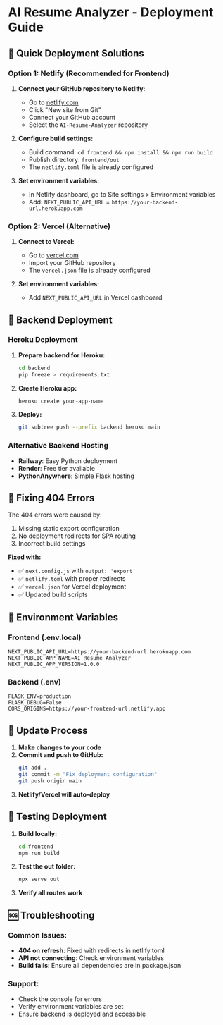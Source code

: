 # AI Resume Analyzer - Deployment Guide

## 🚀 Quick Deployment Solutions

### Option 1: Netlify (Recommended for Frontend)

1. **Connect your GitHub repository to Netlify:**
   - Go to [netlify.com](https://netlify.com)
   - Click "New site from Git"
   - Connect your GitHub account
   - Select the `AI-Resume-Analyzer` repository

2. **Configure build settings:**
   - Build command: `cd frontend && npm install && npm run build`
   - Publish directory: `frontend/out`
   - The `netlify.toml` file is already configured

3. **Set environment variables:**
   - In Netlify dashboard, go to Site settings > Environment variables
   - Add: `NEXT_PUBLIC_API_URL` = `https://your-backend-url.herokuapp.com`

### Option 2: Vercel (Alternative)

1. **Connect to Vercel:**
   - Go to [vercel.com](https://vercel.com)
   - Import your GitHub repository
   - The `vercel.json` file is already configured

2. **Set environment variables:**
   - Add `NEXT_PUBLIC_API_URL` in Vercel dashboard

## 🔧 Backend Deployment

### Heroku Deployment

1. **Prepare backend for Heroku:**
   ```bash
   cd backend
   pip freeze > requirements.txt
   ```

2. **Create Heroku app:**
   ```bash
   heroku create your-app-name
   ```

3. **Deploy:**
   ```bash
   git subtree push --prefix backend heroku main
   ```

### Alternative Backend Hosting
- **Railway**: Easy Python deployment
- **Render**: Free tier available
- **PythonAnywhere**: Simple Flask hosting

## 🐛 Fixing 404 Errors

The 404 errors were caused by:
1. Missing static export configuration
2. No deployment redirects for SPA routing
3. Incorrect build settings

**Fixed with:**
- ✅ `next.config.js` with `output: 'export'`
- ✅ `netlify.toml` with proper redirects
- ✅ `vercel.json` for Vercel deployment
- ✅ Updated build scripts

## 📝 Environment Variables

### Frontend (.env.local)
```env
NEXT_PUBLIC_API_URL=https://your-backend-url.herokuapp.com
NEXT_PUBLIC_APP_NAME=AI Resume Analyzer
NEXT_PUBLIC_APP_VERSION=1.0.0
```

### Backend (.env)
```env
FLASK_ENV=production
FLASK_DEBUG=False
CORS_ORIGINS=https://your-frontend-url.netlify.app
```

## 🔄 Update Process

1. **Make changes to your code**
2. **Commit and push to GitHub:**
   ```bash
   git add .
   git commit -m "Fix deployment configuration"
   git push origin main
   ```
3. **Netlify/Vercel will auto-deploy**

## 🎯 Testing Deployment

1. **Build locally:**
   ```bash
   cd frontend
   npm run build
   ```
2. **Test the out folder:**
   ```bash
   npx serve out
   ```
3. **Verify all routes work**

## 🆘 Troubleshooting

### Common Issues:
- **404 on refresh**: Fixed with redirects in netlify.toml
- **API not connecting**: Check environment variables
- **Build fails**: Ensure all dependencies are in package.json

### Support:
- Check the console for errors
- Verify environment variables are set
- Ensure backend is deployed and accessible
